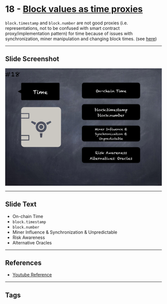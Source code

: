 # 18 - [Block values as time proxies](Block%20values%20as%20time%20proxies.md)
`block.timestamp` and `block.number` are not good proxies (i.e. representations, not to be confused with smart contract proxy/implementation pattern) for time because of issues with synchronization, miner manipulation and changing block times. (see [here](https://swcregistry.io/docs/SWC-116))
___
## Slide Screenshot
![018.png](../../images/4.Pitfalls%20and%20Best%20Practices%20101/018.png)
___
## Slide Text
- On-chain Time
- `block.timestamp`
- `block.number`
- Miner Influence & Synchronization & Unpredictable
- Risk Awareness
- Alternative Oracles
___
## References
- [Youtube Reference](https://youtu.be/OOzyoaYIw2k?t=1607)
___
## Tags
